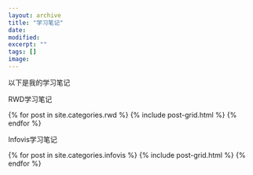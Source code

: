 ```yaml
---
layout: archive
title: "学习笔记"
date: 
modified:
excerpt: ""
tags: []
image: 
---
```


以下是我的学习笔记

RWD学习笔记
<div class="tiles">
{% for post in site.categories.rwd %}
  {% include post-grid.html %}
{% endfor %}
</div><!-- /.tiles 把所有categories 有 notes 的列出来-->

Infovis学习笔记
<div class="tiles">
{% for post in site.categories.infovis %}
  {% include post-grid.html %}
{% endfor %}
</div><!-- /.tiles 把所有categories 有 notes 的列出来-->

